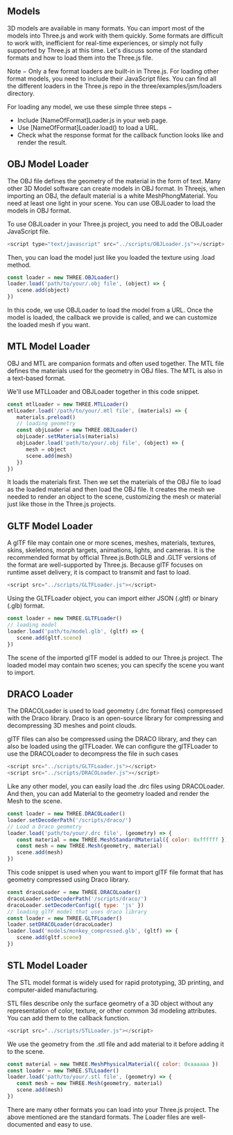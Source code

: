 ## Models
3D models are available in many formats. You can import most of the models into Three.js and work with them quickly. Some formats are difficult to work with, inefficient for real-time experiences, or simply not fully supported by Three.js at this time. Let's discuss some of the standard formats and how to load them into the Three.js file.

Note − Only a few format loaders are built-in in Three.js. For loading other format models, you need to include their JavaScript files. You can find all the different loaders in the Three.js repo in the three/examples/jsm/loaders directory.

For loading any model, we use these simple three steps −
- Include [NameOfFormat]Loader.js in your web page.
- Use [NameOfFormat]Loader.load() to load a URL.
- Check what the response format for the callback function looks like and render the result.

## OBJ Model Loader

The OBJ file defines the geometry of the material in the form of text. Many other 3D Model software can create models in OBJ format. In Threejs, when importing an OBJ, the default material is a white MeshPhongMaterial. You need at least one light in your scene. You can use OBJLoader to load the models in OBJ format.

To use OBJLoader in your Three.js project, you need to add the OBJLoader JavaScript file.
```js
<script type="text/javascript" src="../scripts/OBJLoader.js"></script>
```
Then, you can load the model just like you loaded the texture using .load method.
```js
const loader = new THREE.OBJLoader()
loader.load('path/to/your/.obj file', (object) => {
   scene.add(object)
})
```
In this code, we use OBJLoader to load the model from a URL. Once the model is loaded, the callback we provide is called, and we can customize the loaded mesh if you want.

## MTL Model Loader

OBJ and MTL are companion formats and often used together. The MTL file defines the materials used for the geometry in OBJ files. The MTL is also in a text-based format.

<script type="text/javascript" src="../scripts/MTLLoader.js"></script>

We'll use MTLLoader and OBJLoader together in this code snippet.
```js
const mtlLoader = new THREE.MTLLoader()
mtlLoader.load('/path/to/your/.mtl file', (materials) => {
   materials.preload()
   // loading geometry
   const objLoader = new THREE.OBJLoader()
   objLoader.setMaterials(materials)
   objLoader.load('path/to/your/.obj file', (object) => {
      mesh = object
      scene.add(mesh)
   })
})
```

It loads the materials first. Then we set the materials of the OBJ file to load as the loaded material and then load the OBJ file. It creates the mesh we needed to render an object to the scene, customizing the mesh or material just like those in the Three.js projects.

## GLTF Model Loader

A glTF file may contain one or more scenes, meshes, materials, textures, skins, skeletons, morph targets, animations, lights, and cameras. It is the recommended format by official Three.js.Both.GLB and .GLTF versions of the format are well-supported by Three.js. Because glTF focuses on runtime asset delivery, it is compact to transmit and fast to load.
```js
<script src="../scripts/GLTFLoader.js"></script>
```
Using the GLTFLoader object, you can import either JSON (.gltf) or binary (.glb) format.
```js
const loader = new THREE.GLTFLoader()
// loading model
loader.load('path/to/model.glb', (gltf) => {
   scene.add(gltf.scene)
})
```
The scene of the imported glTF model is added to our Three.js project. The loaded model may contain two scenes; you can specify the scene you want to import.

## DRACO Loader

The DRACOLoader is used to load geometry (.drc format files) compressed with the Draco library. Draco is an open-source library for compressing and decompressing 3D meshes and point clouds.

glTF files can also be compressed using the DRACO library, and they can also be loaded using the glTFLoader. We can configure the glTFLoader to use the DRACOLoader to decompress the file in such cases
```js
<script src="../scripts/GLTFLoader.js"></script>
<script src="../scripts/DRACOLoader.js"></script>
```
Like any other model, you can easily load the .drc files using DRACOLoader. And then, you can add Material to the geometry loaded and render the Mesh to the scene.
```js
const loader = new THREE.DRACOLoader()
loader.setDecoderPath('/scripts/draco/')
// Load a Draco geometry
loader.load('path/to/your/.drc file', (geometry) => {
   const material = new THREE.MeshStandardMaterial({ color: 0xffffff })
   const mesh = new THREE.Mesh(geometry, material)
   scene.add(mesh)
})
```
This code snippet is used when you want to import glTF file format that has geometry compressed using Draco library.
```js
const dracoLoader = new THREE.DRACOLoader()
dracoLoader.setDecoderPath('/scripts/draco/')
dracoLoader.setDecoderConfig({ type: 'js' })
// loading glTF model that uses draco library
const loader = new THREE.GLTFLoader()
loader.setDRACOLoader(dracoLoader)
loader.load('models/monkey_compressed.glb', (gltf) => {
   scene.add(gltf.scene)
})
```

## STL Model Loader

The STL model format is widely used for rapid prototyping, 3D printing, and computer-aided manufacturing.

STL files describe only the surface geometry of a 3D object without any representation of color, texture, or other common 3d modeling attributes. You can add them to the callback function.
```js
<script src="../scripts/STLLoader.js"></script>
```
We use the geometry from the .stl file and add material to it before adding it to the scene.
```js
const material = new THREE.MeshPhysicalMaterial({ color: 0xaaaaaa })
const loader = new THREE.STLLoader()
loader.load('path/to/your/.stl file', (geometry) => {
   const mesh = new THREE.Mesh(geometry, material)
   scene.add(mesh)
})
```
There are many other formats you can load into your Three.js project. The above mentioned are the standard formats. The Loader files are well-documented and easy to use.